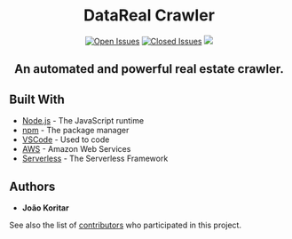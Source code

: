 <div align="center">
    <h1>DataReal Crawler</h1>

[![Open Issues](https://img.shields.io/github/issues/jakoritarleite/datareal-poc.svg)](https://github.com/jakoritarleite/datareal-poc/issues)
[![Closed Issues](https://img.shields.io/github/issues-closed/jakoritarleite/datareal-poc.svg)](https://github.com/jakoritarleite/datareal-poc/issues?q=is%3Aissue+is%3Aclosed)
<a href="https://github.com/jakoritarleite/datareal-poc/pulse" alt="Activity">
        <img src="https://img.shields.io/github/commit-activity/m/jakoritarleite/datareal-poc" /></a>


<h2>An automated and powerful real estate crawler.</h2>

</div>

## Built With

* [Node.js](https://nodejs.org/en/) - The JavaScript runtime
* [npm](https://www.npmjs.com/) - The package manager
* [VSCode](https://code.visualstudio.com/) - Used to code
* [AWS](https://aws.amazon.com/) - Amazon Web Services
* [Serverless](https://www.serverless.com/) - The Serverless Framework

## Authors

* **João Koritar**

See also the list of [contributors](https://github.com/jakoritarleite/datareal-poc/contributors) who participated in this project.
